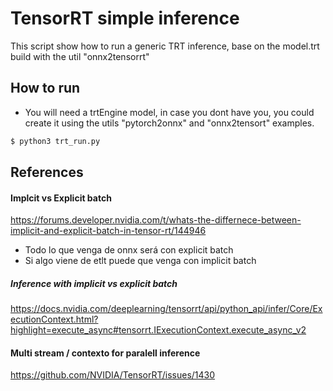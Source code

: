 # TensorRT simple inference
This script show how to run a generic TRT inference, base on the model.trt build with the util "onnx2tensorrt"

## How to run
- You will need a trtEngine model, in case you dont have you, you could create it using the utils "pytorch2onnx" and "onnx2tensort" examples.
```sh
$ python3 trt_run.py
```

## References
#### Implcit vs Explicit batch
https://forums.developer.nvidia.com/t/whats-the-differnece-between-implicit-and-explicit-batch-in-tensor-rt/144946
- Todo lo que venga de onnx será con explicit batch
- Si algo viene de etlt puede que venga con implicit batch

##### Inference with implicit vs explicit batch
https://docs.nvidia.com/deeplearning/tensorrt/api/python_api/infer/Core/ExecutionContext.html?highlight=execute_async#tensorrt.IExecutionContext.execute_async_v2

#### Multi stream / contexto for paralell inference
https://github.com/NVIDIA/TensorRT/issues/1430